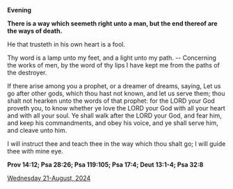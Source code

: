 **Evening**

**There is a way which seemeth right unto a man, but the end thereof are the ways of death.**
 
He that trusteth in his own heart is a fool.
 
Thy word is a lamp unto my feet, and a light unto my path. -- Concerning the works of men, by the word of thy lips I have kept me from the paths of the destroyer.
 
If there arise among you a prophet, or a dreamer of dreams, saying, Let us go after other gods, which thou hast not known, and let us serve them; thou shalt not hearken unto the words of that prophet: for the LORD your God proveth you, to know whether ye love the LORD your God with all your heart and with all your soul. Ye shall walk after the LORD your God, and fear him, and keep his commandments, and obey his voice, and ye shall serve him, and cleave unto him.
 
I will instruct thee and teach thee in the way which thou shalt go; I will guide thee with mine eye.  

**Prov 14:12; Psa 28:26; Psa 119:105; Psa 17:4; Deut 13:1-4; Psa 32:8**

[Wednesday 21-August, 2024](https://t.me/daily_light)
